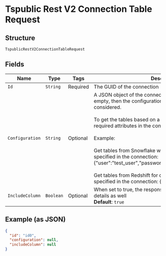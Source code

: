 
# Tspublic Rest V2 Connection Table Request

## Structure

`TspublicRestV2ConnectionTableRequest`

## Fields

| Name | Type | Tags | Description | Getter | Setter |
|  --- | --- | --- | --- | --- | --- |
| `Id` | `String` | Required | The GUID of the connection | String getId() | setId(String id) |
| `Configuration` | `String` | Optional | A JSON object of the connection metadata. If this field is left empty, then the configuration saved in the connection is considered.<br><br>To get the tables based on a different configuration, include required attributes in the connection configuration JSON.<br><br>Example:<br><br>Get tables from Snowflake with a different user account than specified in the connection: {"user":"test_user","password":"test_pwd","role":"test_role"}<br><br>Get tables from Redshift for different database than specified in the connection: {"database":"test_db"} | String getConfiguration() | setConfiguration(String configuration) |
| `IncludeColumn` | `Boolean` | Optional | When set to true, the response will include column level details as well<br>**Default**: `true` | Boolean getIncludeColumn() | setIncludeColumn(Boolean includeColumn) |

## Example (as JSON)

```json
{
  "id": "id0",
  "configuration": null,
  "includeColumn": null
}
```

